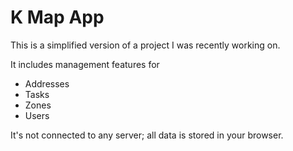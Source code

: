 # K Map App

This is a simplified version of a project I was recently working on.

It includes management features for
- Addresses
- Tasks
- Zones
- Users

It's not connected to any server; all data is stored in your browser.
